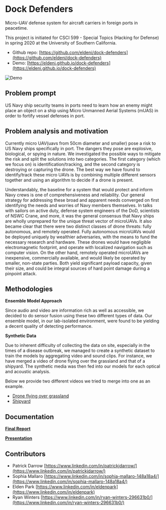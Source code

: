# Dock Defenders
Micro-UAV defense system for aircraft carriers in foreign ports in peacetime.

This project is initiated for CSCI 599 - Special Topics (Hacking for Defense) in spring 2020 at the University of Southern California.

- Github repo: [https://github.com/eldeni/dock-defenders](https://github.com/eldeni/dock-defenders)
- Demo: [https://eldeni.github.io/dock-defenders](https://eldeni.github.io/dock-defenders)

![Demo](https://github.com/eldeni/dock-defenders/raw/master/docs/assets/demo-2.gif)

## Problem prompt
US Navy ship security teams in ports need to learn how an enemy might place an object on a ship using Micro Unmanned Aerial Systems (mUAS) in order to fortify vessel defenses in port.

## Problem analysis and motivation
Currently micro UAV(uavs from 50cm diameter and smaller) pose a risk to US Navy ships specifically in port. The dangers they pose are explosive, biological, or spying in nature. We investigated the possible ways to mitigate the risk and split the solutions into two categories. The first category (which we focus on) is identification/tracking, and the second category is destroying or capturing the drone. The best way we have found to identify/track these micro UAVs is by combining multiple different sensors together and using an algorithm to decide if a drone is present.

Understandably, the baseline for a system that would protect and inform Navy crews is one of comprehensiveness and reliability. Our general strategy for addressing these broad and apparent needs converged on first identifying the needs and worries of Navy members themselves. In talks with sailors on active duty, defense system engineers of the DoD, scientists of NSWC Crane, and more, it was the general consensus that Navy ships are wholly unprepared for the unique threat vector of microUAVs. It also became clear that there were two distinct classes of drone threats: fully autonomous, and remotely operated. Fully autonomous microUAVs would be deployed uniquely by wealthier adversaries, with the means to fund the necessary research and hardware. These drones would have negligible electromagnetic footprint, and operate with localized navigation such as computer vision. On the other hand, remotely operated microUAVs are inexpensive, commercially available, and would likely be operated by smaller, non-state parties. Both yield significant payload capacity, given their size, and could be integral sources of hard point damage during a pinpoint attack.

## Methodologies
**Ensemble Model Approach**

Since audio and video are information rich as well as accessible, we decided to do sensor fusion using these two different types of data. Our ensemble model, in our lab-isolated environment, were found to be yielding a decent quality of detecting performance.

**Synthetic Data**

Due to inherent difficulty of collecting the data on site, especially in the times of a disease outbreak, we managed to create a synthetic dataset to train the models by aggregating video and sound clips. For instance, we have merged a video of drone flying over the grassland and that of a shipyard. The synthetic media was then fed into our models for each optical and acoustic analysis.

Below we provide two different videos we tried to merge into one as an example.
- [Drone flying over grassland](https://www.youtube.com/watch?v=y2upGBMHhuw)
- [Shipyard](https://youtu.be/ys6NzFWK4oU)


## Documentation
**[Final Report](https://docs.google.com/document/d/1O2uDoGs6mDqzvAIVoGMtDXby9XzD4Tt07XqDDN8YOTw/edit?usp=sharing)**

**[Presentation](https://docs.google.com/presentation/d/1EcVRZDlwae2sgNdfm3ys6yM--ynLRUX6-OPq5U-G2LU/edit?usp=sharing)**

## Contributors
- Patrick Darrow [https://www.linkedin.com/in/patrickjdarrow/](https://www.linkedin.com/in/patrickjdarrow/)
- Sophia Mallaro [https://www.linkedin.com/in/sophia-mallaro-148a18a4/](https://www.linkedin.com/in/sophia-mallaro-148a18a4/)
- Elden Park [https://www.linkedin.com/in/eldenpark](https://www.linkedin.com/in/eldenpark)
- Ryan Winters [https://www.linkedin.com/in/ryan-winters-296631b0/](https://www.linkedin.com/in/ryan-winters-296631b0/)
